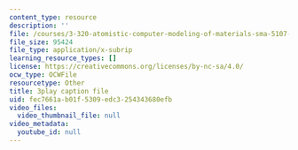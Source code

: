 ```yaml
---
content_type: resource
description: ''
file: /courses/3-320-atomistic-computer-modeling-of-materials-sma-5107-spring-2005/fec7661ab01f5309edc3254343680efb_qOTTNo9iXJc.srt
file_size: 95424
file_type: application/x-subrip
learning_resource_types: []
license: https://creativecommons.org/licenses/by-nc-sa/4.0/
ocw_type: OCWFile
resourcetype: Other
title: 3play caption file
uid: fec7661a-b01f-5309-edc3-254343680efb
video_files:
  video_thumbnail_file: null
video_metadata:
  youtube_id: null
---
```

